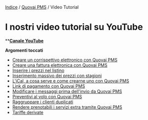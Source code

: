 

[Indice](index.md) / [Quovai PMS](quovai-pms-it.md) / Video Tutorial 

# I nostri video tutorial su YouTube

****[Canale YouTube](https://www.youtube.com/channel/UCIbRFmrL-sxPil0pUSKbwAw/featured)** 

 **Argomenti toccati**
 - [Creare un corrispettivo elettronico con Quovai PMS](https://www.youtube.com/watch?v=KOJerNYi0MI&t=5s)
 - [Creare una fattura elettronica con Quovai PMS](https://www.youtube.com/watch?v=N8unbP56KMg&t=15s)
 - [Inserire i prezzi nel listino](https://www.youtube.com/watch?v=NmDCiSjCJ_8)
 - [Inserimento massivo dei prezzi con stagioni](https://www.youtube.com/watch?v=gEnb0nyJ8oY)
 - [L'iCal, a cosa serve e come crearne uno con Quovai PMS](https://www.youtube.com/watch?v=NxLciNKSyNE)
 - [Link di pagamento con Quovai PMS](https://www.youtube.com/watch?v=OM9GY4bk9Zw&t=13s)
 - [Modificare i messaggi prima dell'invio da Quovai PMS](http://youtu.be/gIH80Ol8pAk?hd=1)
 - [Preventivi al volo con Quovai PMS](https://www.youtube.com/watch?v=Sn2vy6yFTvE)
 - [Raggruppare i clienti duplicati](https://www.youtube.com/watch?v=V29i4BYZBK8)
 - [Rendere prenotabili i servizi extra tramite Quovai PMS](https://www.youtube.com/watch?v=WoaVH7Ps69o) 
 - [Tariffe derivate](http://youtu.be/FSBspw8zAWs?hd=1)
